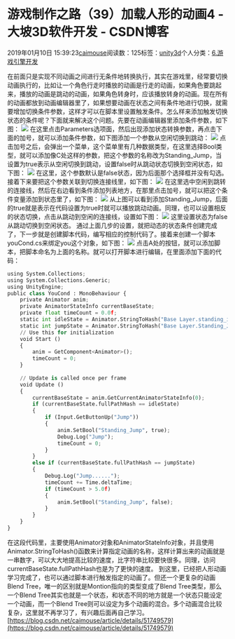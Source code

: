 
# 游戏制作之路（39）加载人形的动画4 - 大坡3D软件开发 - CSDN博客

2019年01月10日 15:39:23[caimouse](https://me.csdn.net/caimouse)阅读数：125标签：[unity3d](https://so.csdn.net/so/search/s.do?q=unity3d&t=blog)个人分类：[6.游戏引擎开发](https://blog.csdn.net/caimouse/article/category/7094872)



在前面只是实现不同动画之间进行无条件地转换执行，其实在游戏里，经常要切换动画执行的，比如让一个角色行走时播放的动画是行走的动画，如果角色要跳起来，播放的动画是跳动的动画，如果角色转身时，应该播放转身的动画。现在所有的动画都放到动画编辑器里了，如果想要动画在状态之间有条件地进行切换，就需要增加切换条件参数，这样才可以在脚本里设置触发条件。怎么样来添加触发切换状态的条件呢？下面就来解决这个问题。先要在动画编辑器里添加条件参数，如下图：
![](https://img-blog.csdnimg.cn/20190110153445125.png?x-oss-process=image/watermark,type_ZmFuZ3poZW5naGVpdGk,shadow_10,text_aHR0cHM6Ly9ibG9nLmNzZG4ubmV0L2NhaW1vdXNl,size_16,color_FFFFFF,t_70)
在这里点击Parameters选项面，然后出现添加状态转换参数，再点击下面的加号，就可以添加条件参数，如下图添加一个参数从空闲切换到跳动：
![](https://img-blog.csdnimg.cn/20190110153518388.png?x-oss-process=image/watermark,type_ZmFuZ3poZW5naGVpdGk,shadow_10,text_aHR0cHM6Ly9ibG9nLmNzZG4ubmV0L2NhaW1vdXNl,size_16,color_FFFFFF,t_70)
点击加号之后，会弹出一个菜单，这个菜单里有几种数据类型，在这里选择Bool类型，就可以添加像C处这样的参数，把这个参数的名称改为Standing_Jump，当设置为true表示从空闲切换到跳动，设置false时从跳动状态切换到空闲状态，如下图：
![](https://img-blog.csdnimg.cn/20190110153554621.png?x-oss-process=image/watermark,type_ZmFuZ3poZW5naGVpdGk,shadow_10,text_aHR0cHM6Ly9ibG9nLmNzZG4ubmV0L2NhaW1vdXNl,size_16,color_FFFFFF,t_70)
在这里，这个参数默认是false状态，因为后面那个选择框并没有勾选。
接着下来要把这个参数关联到切换连接线里，如下图：
![](https://img-blog.csdnimg.cn/20190110153630446.png?x-oss-process=image/watermark,type_ZmFuZ3poZW5naGVpdGk,shadow_10,text_aHR0cHM6Ly9ibG9nLmNzZG4ubmV0L2NhaW1vdXNl,size_16,color_FFFFFF,t_70)
在这里选中空闲到跳转的连接线，然后在右边看到条件添加列表地方，在那里点击加号，就可以把这个条件变量添加到状态里了，如下图：
![](https://img-blog.csdnimg.cn/2019011015365740.png?x-oss-process=image/watermark,type_ZmFuZ3poZW5naGVpdGk,shadow_10,text_aHR0cHM6Ly9ibG9nLmNzZG4ubmV0L2NhaW1vdXNl,size_16,color_FFFFFF,t_70)
从上图可以看到添加Standing_Jump，后面的true就是表示在代码设置为true时就可以播放跳动动画。同理，也可以设置相反的状态切换，点击从跳动到空闲的连接线，设置如下图：
![](https://img-blog.csdnimg.cn/20190110153727656.png?x-oss-process=image/watermark,type_ZmFuZ3poZW5naGVpdGk,shadow_10,text_aHR0cHM6Ly9ibG9nLmNzZG4ubmV0L2NhaW1vdXNl,size_16,color_FFFFFF,t_70)
这里设置状态为false从跳动切换到空闲状态。
通过上面几步的设置，就把动态的状态条件创建完成了，下一步就是创建脚本代码，编写相应的控制代码了。接着来创建一个脚本youCond.cs来绑定you这个对象，如下图：
![](https://img-blog.csdnimg.cn/20190110153802915.png?x-oss-process=image/watermark,type_ZmFuZ3poZW5naGVpdGk,shadow_10,text_aHR0cHM6Ly9ibG9nLmNzZG4ubmV0L2NhaW1vdXNl,size_16,color_FFFFFF,t_70)
点击A处的按钮，就可以添加脚本，把脚本命名为上面的名称。就可以打开脚本进行编辑，在里面添加下面的代码：
```python
using System.Collections;
using System.Collections.Generic;
using UnityEngine;
public class YouCond : MonoBehaviour {
    private Animator anim;
    private AnimatorStateInfo currentBaseState;
    private float timeCount = 0.0f;
    static int idleState = Animator.StringToHash("Base Layer.standing_idle");
    static int jumpState = Animator.StringToHash("Base Layer.Standing_Jump");
    // Use this for initialization
    void Start ()
    {
        anim = GetComponent<Animator>();
        timeCount = 0;
    }
	
	// Update is called once per frame
	void Update ()
    {
        currentBaseState = anim.GetCurrentAnimatorStateInfo(0);
        if (currentBaseState.fullPathHash == idleState)
        {
            if (Input.GetButtonUp("Jump"))
            {
                anim.SetBool("Standing_Jump", true);
                Debug.Log("Jump");
                timeCount = 0;
            }
        }
        else if (currentBaseState.fullPathHash == jumpState)
        {
            Debug.Log("Jump......");
            timeCount += Time.deltaTime;
            if (timeCount > 5.0f)
            {
                anim.SetBool("Standing_Jump", false);
            }
        }
    }
}
```
在这段代码里，主要使用Animator对象和AnimatorStateInfo对象，并且使用Animator.StringToHash()函数来计算指定动画的名称，这样计算出来的动画就是一串数字，可以大大地提高比较的速度，比字符串比较要快很多。同理，访问currentBaseState.fullPathHash也是为了更快的速度。
到这里，已经把人形动画学习完成了，也可以通过脚本进行触发指定的动画了。但还一个更复杂的动画Blend Tree，唯一的区别就是Montion指向的类型变成了Blend Tree类型，那么一个Blend Tree其实也就是一个状态，和状态不同的地方就是一个状态只能设定一个动画，而一个Blend Tree则可以设定为多个动画的混合。多个动画混合比较复杂，这里就不再学习了，有兴趣后面再自己学习。
[https://blog.csdn.net/caimouse/article/details/51749579](https://blog.csdn.net/caimouse/article/details/51749579)

